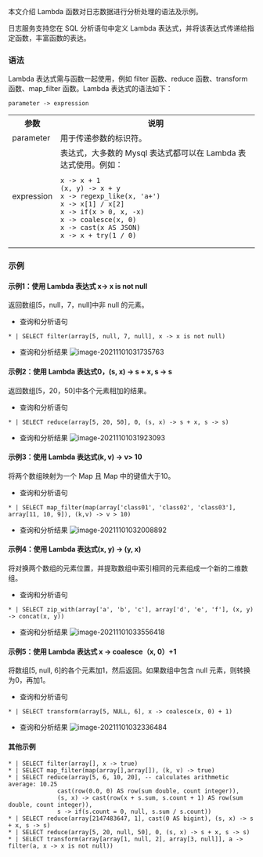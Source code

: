 本文介绍 Lambda 函数对日志数据进行分析处理的语法及示例。

日志服务支持您在 SQL 分析语句中定义 Lambda 表达式，并将该表达式传递给指定函数，丰富函数的表达。

### 语法

Lambda 表达式需与函数一起使用，例如 filter 函数、reduce 函数、transform 函数、map_filter 函数。Lambda 表达式的语法如下：
```
parameter -> expression
```

<table>
	<tr><th>参数</th><th>说明</th></tr>
	<tr><td>parameter</td><td>用于传递参数的标识符。</td></tr>
	<tr><td>expression</td><td>表达式，大多数的 Mysql 表达式都可以在 Lambda 表达式使用。例如：</br>
	<pre><code>x -> x + 1 <br/>(x, y) -> x + y <br/>x -> regexp_like(x, 'a+') <br/>x -> x[1] / x[2] <br/>x -> if(x > 0, x, -x) <br/>x -> coalesce(x, 0) <br/>x -> cast(x AS JSON) <br/>x -> x + try(1 / 0)</code></pre></td></tr>
</table>


### 示例

#### 示例1：使用 Lambda 表达式 x-> x is not null

返回数组[5，null，7，null]中非 null 的元素。

- 查询和分析语句
```
* | SELECT filter(array[5, null, 7, null], x -> x is not null)
```
- 查询和分析结果
![image-20211101031735763](https://qcloudimg.tencent-cloud.cn/raw/3d737dee14bb0cd89dd9f3e160366c18.png)

#### 示例2：使用 Lambda 表达式0，(s, x) -> s + x, s -> s

返回数组[5，20，50]中各个元素相加的结果。

- 查询和分析语句
```
* | SELECT reduce(array[5, 20, 50], 0, (s, x) -> s + x, s -> s)
```
- 查询和分析结果
![image-20211101031923093](https://qcloudimg.tencent-cloud.cn/raw/fdb8f1b749c0e104274835585104be64.png)


#### 示例3：使用 Lambda 表达式(k, v) -> v> 10

将两个数组映射为一个 Map 且 Map 中的键值大于10。

- 查询和分析语句
```
* | SELECT map_filter(map(array['class01', 'class02', 'class03'], array[11, 10, 9]), (k,v) -> v > 10)
```
- 查询和分析结果
![image-20211101032008892](https://qcloudimg.tencent-cloud.cn/raw/ac904e623c19d617c91f6038245a7036.png)

#### 示例4：使用 Lambda 表达式(x, y) -> (y, x)

将对换两个数组的元素位置，并提取数组中索引相同的元素组成一个新的二维数组。

- 查询和分析语句
```
* | SELECT zip_with(array['a', 'b', 'c'], array['d', 'e', 'f'], (x, y) -> concat(x, y))
```
- 查询和分析结果
![image-20211101033556418](https://qcloudimg.tencent-cloud.cn/raw/251495f2e8a57b345d88bd61462ba1fe.png)

#### 示例5：使用 Lambda 表达式 x -> coalesce（x, 0）+1

将数组[5, null, 6]的各个元素加1，然后返回。如果数组中包含 null 元素，则转换为0，再加1。

- 查询和分析语句
```
* | SELECT transform(array[5, NULL, 6], x -> coalesce(x, 0) + 1)
```
- 查询和分析结果
![image-20211101032336484](https://qcloudimg.tencent-cloud.cn/raw/26ad9725c211a7ee5b98f48490a8e5cc.png)

#### 其他示例

```
* | SELECT filter(array[], x -> true)
* | SELECT map_filter(map(array[],array[]), (k, v) -> true)
* | SELECT reduce(array[5, 6, 10, 20], -- calculates arithmetic average: 10.25
              cast(row(0.0, 0) AS row(sum double, count integer)),
              (s, x) -> cast(row(x + s.sum, s.count + 1) AS row(sum double, count integer)),
              s -> if(s.count = 0, null, s.sum / s.count))
* | SELECT reduce(array[2147483647, 1], cast(0 AS bigint), (s, x) -> s + x, s -> s)
* | SELECT reduce(array[5, 20, null, 50], 0, (s, x) -> s + x, s -> s)
* | SELECT transform(array[array[1, null, 2], array[3, null]], a -> filter(a, x -> x is not null))
```

